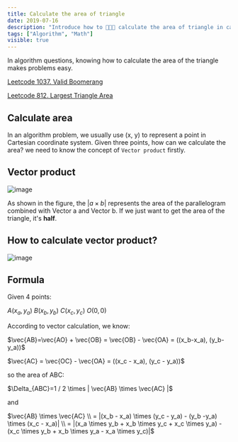 ```yaml
---
title: Calculate the area of triangle
date: 2019-07-16
description: "Introduce how to 👨🏻‍💻 calculate the area of triangle in cartesian coordinate system."
tags: ["Algorithm", "Math"]
visible: true
---
```


In algorithm questions, knowing how to calculate the area of the triangle makes problems easy.

[Leetcode 1037. Valid Boomerang](https://leetcode.com/problems/valid-boomerang/)

[Leetcode 812. Largest Triangle Area](https://leetcode.com/problems/largest-triangle-area/)

## Calculate area

In an algorithm problem, we usually use (x, y) to represent a point in Cartesian coordinate system. Given three points, how can we calculate the area? we need to know the concept of `Vector product` firstly.

## Vector product

![image](https://user-images.githubusercontent.com/24699211/61271685-2455aa80-a75a-11e9-870e-908e1cffa43b.png)

As shown in the figure, the $|a \times b|$ represents the area of the parallelogram combined with Vector a and Vector b. If we just want to get the area of the triangle, it's **half**.

## How to calculate vector product?

![image](https://user-images.githubusercontent.com/24699211/61273020-5ae0f480-a75d-11e9-990f-5047852b3993.png)

## Formula

Given 4 points:

$A(x_a,y_a) \ B(x_b, y_b) \ C(x_c,y_c) \ O(0,0)$

According to vector calculation, we know:

$\vec{AB}=\vec{AO} + \vec{OB} = \vec{OB} - \vec{OA} = ((x_b-x_a), (y_b-y_a))$

$\vec{AC} = \vec{OC} - \vec{OA} = ((x_c - x_a), (y_c - y_a))$

so the area of ABC:

$\Delta_{ABC}=1 / 2 \times | \vec{AB} \times \vec{AC} |$

and

$\vec{AB} \times \vec{AC} \\ = |(x_b - x_a) \times (y_c - y_a) - (y_b -y_a) \times (x_c - x_a)| \\ = |(x_a \times y_b + x_b \times y_c + x_c \times y_a) - (x_c \times y_b + x_b \times y_a - x_a \times y_c)|$
